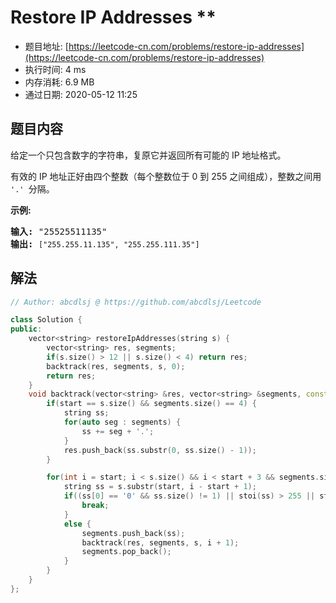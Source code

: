 # Restore IP Addresses **
- 题目地址: [https://leetcode-cn.com/problems/restore-ip-addresses](https://leetcode-cn.com/problems/restore-ip-addresses)
- 执行时间: 4 ms
- 内存消耗: 6.9 MB
- 通过日期: 2020-05-12 11:25

## 题目内容
<p>给定一个只包含数字的字符串，复原它并返回所有可能的 IP 地址格式。</p>

<p>有效的 IP 地址正好由四个整数（每个整数位于 0 到 255 之间组成），整数之间用 <code>'.' </code>分隔。</p>



<p><strong>示例:</strong></p>

<pre><strong>输入:</strong> "25525511135"
<strong>输出:</strong> <code>["255.255.11.135", "255.255.111.35"]</code></pre>


## 解法
```cpp
// Author: abcdlsj @ https://github.com/abcdlsj/Leetcode

class Solution {
public:
    vector<string> restoreIpAddresses(string s) {
        vector<string> res, segments;
        if(s.size() > 12 || s.size() < 4) return res;
        backtrack(res, segments, s, 0);
        return res;
    }
    void backtrack(vector<string> &res, vector<string> &segments, const string &s, int start) {
        if(start == s.size() && segments.size() == 4) {
            string ss;
            for(auto seg : segments) {
                ss += seg + '.';
            }
            res.push_back(ss.substr(0, ss.size() - 1));
        }

        for(int i = start; i < s.size() && i < start + 3 && segments.size() < 4; i++) {
            string ss = s.substr(start, i - start + 1);
            if((ss[0] == '0' && ss.size() != 1) || stoi(ss) > 255 || stoi(ss) < 0) {
                break;
            }
            else {
                segments.push_back(ss);
                backtrack(res, segments, s, i + 1);
                segments.pop_back();
            }
        }
    }
};

```
